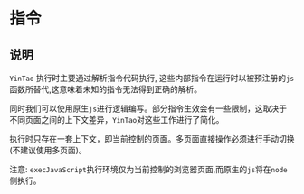 # 指令

## 说明
  `YinTao` 执行时主要通过解析指令代码执行, 这些内部指令在运行时以被预注册的`js`函数所替代,这意味着未知的指令无法得到正确的解析。

  同时我们可以使用原生`js`进行逻辑编写。部分指令生效会有一些限制，这取决于不同页面之间的上下文差异，`YinTao`对这些工作进行了简化。

  执行时只存在一套上下文，即当前控制的页面。多页面直接操作必须进行手动切换(不建议使用多页面)。

  注意: `execJavaScript`执行环境仅为当前控制的浏览器页面,而原生的`js`将在`node`侧执行。